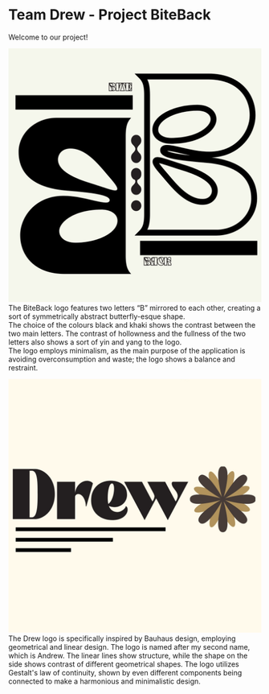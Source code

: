 # Team Drew - Project BiteBack

Welcome to our project!

![BiteBack Logo](./BiteBack_Logo.jpg)
The BiteBack logo features two letters “B” mirrored to each other, creating a sort of symmetrically abstract butterfly-esque shape.  
The choice of the colours black and khaki shows the contrast between the two main letters. The contrast of hollowness and the fullness of the two letters also shows a sort of yin and yang to the logo.  
The logo employs minimalism, as the main purpose of the application is avoiding overconsumption and waste; the logo shows a balance and restraint.

![TeamDrew Logo](./TeamDrew_Logo.jpg)
The Drew logo is specifically inspired by Bauhaus design, employing geometrical and linear design.
The logo is named after my second name, which is Andrew. The linear lines show structure, while the shape on the side shows contrast of different geometrical shapes.
The logo utilizes Gestalt's law of continuity, shown by even different components being connected to make a harmonious and minimalistic design.


